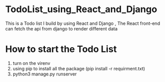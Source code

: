 # TodoList_using_React_and_Django

This is a Todo list I build by using React and Django , The React front-end can fetch the api from django to render different data 

# How to start the Todo List 
1. turn on the virenv 
2. using pip to install all the package (pip install -r requirment.txt)
3. python3 manage.py runserver 


